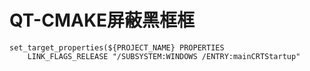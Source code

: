 # QT-CMAKE屏蔽黑框框

```
set_target_properties(${PROJECT_NAME} PROPERTIES
    LINK_FLAGS_RELEASE "/SUBSYSTEM:WINDOWS /ENTRY:mainCRTStartup"
```

